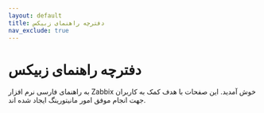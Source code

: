 ```yaml
---
layout: default
title: دفترچه راهنمای زبیکس
nav_exclude: true
---
```


# دفترچه راهنمای زبیکس
به راهنمای فارسی نرم افزار Zabbix خوش آمدید.
این صفحات با هدف کمک به کاربران جهت انجام موفق امور مانیتورینگ ایجاد شده اند.
